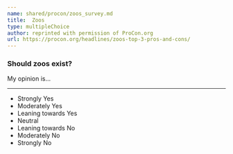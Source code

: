 ```yaml
---
name: shared/procon/zoos_survey.md
title:  Zoos 
type: multipleChoice
author: reprinted with permission of ProCon.org
url: https://procon.org/headlines/zoos-top-3-pros-and-cons/ 
---
```


###  Should zoos exist?

My opinion is...

---

- Strongly Yes
- Moderately Yes
- Leaning towards Yes
- Neutral
- Leaning towards No
- Moderately No
- Strongly No

